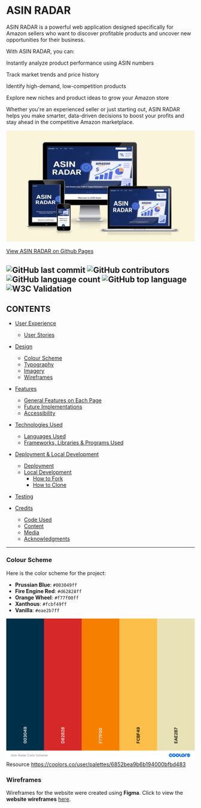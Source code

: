 # ASIN RADAR

ASIN RADAR is a powerful web application designed specifically for Amazon sellers who want to discover profitable products and uncover new opportunities for their business.

With ASIN RADAR, you can:

Instantly analyze product performance using ASIN numbers

Track market trends and price history

Identify high-demand, low-competition products

Explore new niches and product ideas to grow your Amazon store

Whether you're an experienced seller or just starting out, ASIN RADAR helps you make smarter, data-driven decisions to boost your profits and stay ahead in the competitive Amazon marketplace.

![ASIN RADAR Website shown on a range of devices](assets/images/responsive/responsive-view.png)

[View ASIN RADAR on Github Pages](https://mubashirgit1.github.io/asinradar/)

![GitHub last commit](https://img.shields.io/github/last-commit/Mubashirgit1/asinradar?color=red)
![GitHub contributors](https://img.shields.io/github/contributors/Mubashirgit1/asinradar?color=orange)
![GitHub language count](https://img.shields.io/github/languages/count/Mubashirgit1/asinradar?color=yellow)
![GitHub top language](https://img.shields.io/github/languages/top/Mubashirgit1/asinradar?color=green)
![W3C Validation](https://img.shields.io/w3c-validation/html?color=blueviolet&targetUrl=https%3A%2F%2Fmubashirgit1.github.io%2Fasinradar)
---
## CONTENTS

* [User Experience](#user-experience-ux)
  * [User Stories](#user-stories)

* [Design](#design)
  * [Colour Scheme](#colour-scheme)
  * [Typography](#typography)
  * [Imagery](#imagery)
  * [Wireframes](#wireframes)

* [Features](#features)
  * [General Features on Each Page](#general-features-on-each-page)
  * [Future Implementations](#future-implementations)
  * [Accessibility](#accessibility)

* [Technologies Used](#technologies-used)
  * [Languages Used](#languages-used)
  * [Frameworks, Libraries & Programs Used](#frameworks-libraries--programs-used)

* [Deployment & Local Development](#deployment--local-development)
  * [Deployment](#deployment)
  * [Local Development](#local-development)
    * [How to Fork](#how-to-fork)
    * [How to Clone](#how-to-clone)

* [Testing](#testing)

* [Credits](#credits)
  * [Code Used](#code-used)
  * [Content](#content)
  * [Media](#media)
  * [Acknowledgments](#acknowledgments)

---
### Colour Scheme

Here is the color scheme for the project:
- **Prussian Blue**: `#003049ff`
- **Fire Engine Red**: `#d62828ff`
- **Orange Wheel**: `#f77f00ff`
- **Xanthous**: `#fcbf49ff`
- **Vanilla**: `#eae2b7ff`

![ASINRADAR](assets/color-scheme/Asin%20Radar%20Color%20Scheme.png)
Resource
https://coolors.co/user/palettes/6852bea9b6b194000bfbd483


### **Wireframes**

Wireframes for the website were created using **Figma**.
Click to view the **website wireframes** [here](https://www.figma.com/design/4mJYRwrJnmsoifzWiK1tJQ/ASIN-RADAR?node-id=0-1&m=dev&t=gptwWji70jXKvfB0-1).


